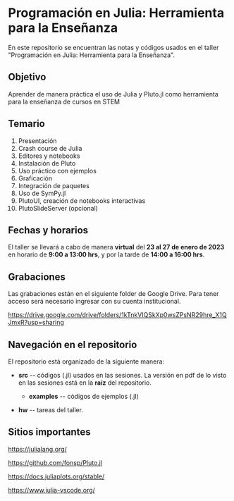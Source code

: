 # Programación en Julia: Herramienta para la Enseñanza

En este repositorio se encuentran las notas y códigos usados en el taller "Programación en Julia: Herramienta para la Enseñanza".

## Objetivo
Aprender de manera práctica el uso de Julia y Pluto.jl como herramienta para la enseñanza de cursos en STEM

## Temario
1.  Presentación
1.  Crash course de Julia
1.  Editores y notebooks
1.  Instalación de Pluto
1.  Uso práctico con ejemplos
1.  Graficación
1.  Integración de paquetes
1.  Uso de SymPy.jl
1.  PlutoUI, creación de notebooks interactivas
1.  PlutoSlideServer (opcional)


## Fechas y horarios
El taller se llevará a cabo de manera **virtual** del **23 al 27 de enero de 2023** en horario de **9:00 a 13:00 hrs**, y por la tarde de **14:00 a 16:00 hrs**.

## Grabaciones
Las grabaciones están en el siguiente folder de Google Drive.  Para tener acceso será necesario ingresar con su cuenta institucional.

https://drive.google.com/drive/folders/1kTnkVIQSkXp0wsZPsNR29hre_X1QJmxR?usp=sharing


## Navegación en el repositorio
El repositorio está organizado de la siguiente manera:

- **src** -- códigos (.jl) usados en las sesiones.  La versión en pdf de lo visto en las sesiones está en la **raíz** del repositorio.
    - **examples** -- códigos de ejemplos (.jl)

- **hw** -- tareas del taller.

## Sitios importantes
https://julialang.org/

https://github.com/fonsp/Pluto.jl

https://docs.juliaplots.org/stable/ 

https://www.julia-vscode.org/

